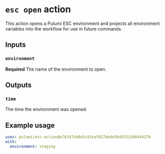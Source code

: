 # `esc open` action

This action opens a Pulumi ESC environment and projects all environment variables into the workflow for use in future commands.

## Inputs

### `environment`

**Required** The name of the environment to open.

## Outputs

### `time`

The time the environment was opened.

## Example usage

```yaml
uses: pulumi/esc-action@e76147da8e5c81eaf017dede5645551d4b94427b
with:
  environment: staging
```
